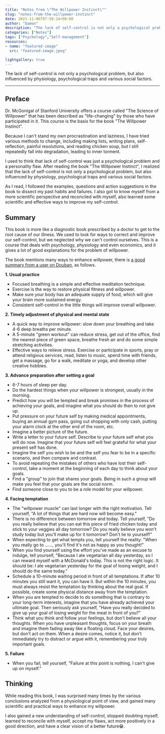 ```yaml
---
title: "Notes from \"The Willpower Instinct\""
slug: "notes-from-the-willpower-instinct"
date: 2021-11-06T07:58:24+08:00
author: "Damon"
description: "The lack of self-control is not only a psychological problem, but also influenced by physiology, psychological traps and various social factors."
categories: ["Notes"]
tags: ["Psychology","Self-management"]
resources:
- name: "featured-image"
  src: "featured-image.jpeg"

lightgallery: true
---
```


The lack of self-control is not only a psychological problem, but also influenced by physiology, psychological traps and various social factors.

<!--more-->

---

## Preface

Dr. McGonigal of Stanford University offers a course called "The Science of Willpower" that has been described as "life-changing" by those who have participated in it. This course is the basis for the book "The Willpower Instinct".

Because I can't stand my own procrastination and laziness, I have tried various methods to change, including making lists, writing plans, self-reflection, painful resolutions, and reading chicken soup, but I still repeatedly fall into degradation, leading to inner torment.

I used to think that lack of self-control was just a psychological problem and a personality flaw. After reading the book "The Willpower Instinct", I realized that the lack of self-control is not only a psychological problem, but also influenced by physiology, psychological traps and various social factors.

As I read, I followed the examples, questions and action suggestions in the book to dissect my past habits and failures. I also got to know myself from a more scientific perspective and reconciled with myself, also learned some scientific and effective ways to improve my self-control.

## Summary

This book is more like a diagnostic book prescribed by a doctor to get to the root cause of our illness. We used to look for ways to correct and improve our self-control, but we neglected why we can't control ourselves. This is a course that deals with psychology, physiology and even economics, and it gives a lot of good explanations for the problem of willpower.

The book mentions many ways to enhance willpower, there is [a good summary from a user on Douban](https://book.douban.com/review/6218565/), as follows.

**1. Usual practice**

+ Focused breathing is a simple and effective meditation technique.
+ Exercise is the way to restore physical fitness and willpower.
+ Make sure your body has an adequate supply of food, which will give your brain more sustained energy.
+ Consistent self-control in the little things will improve overall willpower.

**2. Timely adjustment of physical and mental state**

+ A quick way to improve willpower: slow down your breathing and take 4-6 deep breaths per minute.
+ A 5-minute "green workout" can reduce stress, get out of the office, find the nearest piece of green space, breathe fresh air and do some simple stretching activities.
+ Effective ways to relieve stress. Exercise or participate in sports, pray or attend religious services, read, listen to music, spend time with friends, get a massage, go for a walk, meditate or yoga, and develop other creative hobbies.

**3. Advance preparation after setting a goal**

+ 6-7 hours of sleep per day.
+ Do the hardest things when your willpower is strongest, usually in the morning.
+ Predict how you will be tempted and break promises in the process of achieving your goals, and imagine what you should do then to not give up.
+ Put pressure on your future self by making medical appointments, buying an annual gym pass, going out shopping with only cash, putting your alarm clock at the other end of the room, etc.
+ Imagine a better picture of the future.
+ Write a letter to your future self. Describe to your future self what you will do now. Imagine that your future self will feel grateful for what your present self has done.
+ Imagine the self you wish to be and the self you fear to be in a specific scenario, and then compare and contrast.
+ To avoid repeating the mistakes of others who have lost their self-control, take a moment at the beginning of each day to think about your goals.
+ Find a "group" to join that shares your goals. Being in such a group will make you feel that your goals are the social norm.
+ Find someone close to you to be a role model for your willpower.

**4. Facing temptation**

+ The "willpower muscle" can last longer with the right motivation. Tell yourself, "A lot of things that are hard now will become easy."
+ There is no difference between tomorrow and today. Tell yourself, "Do you really believe that you can eat this piece of fried chicken today and stick to your veggies all day tomorrow? Do you really believe you won't study today but you'll make up for it tomorrow? Don't lie to yourself!"
+ When expecting to get what tempts you, tell yourself the reality: "When you really go to ......, you'll find it's not as happy as you thought!"
+ When you find yourself using the effort you've made as an excuse to indulge, tell yourself, "Because I ate vegetarian all day yesterday, so I can reward myself with a McDonald's today. This is not the right logic. It should be: I ate vegetarian yesterday for the goal of losing weight, and I should do the same today."
+ Schedule a 10-minute waiting period in front of all temptations. If after 10 minutes you still want it, you can have it. But within the 10 minutes, you must always resist the temptation by thinking about the real goal. If possible, create some physical distance away from the temptation.
+ When you are tempted to decide to do something that is contrary to your long-term interests, imagine that you have already achieved your ultimate goal. Then seriously ask yourself, "Have you really decided to give up your goal of losing weight for the meat in front of you?"
+ Think what you think and follow your feelings, but don't believe all your thoughts. When you have unpleasant thoughts, focus on your breath and imagine them fading away like a floating cloud. Face your desires, but don't act on them. When a desire comes, notice it, but don't immediately try to distract or argue with it, remembering your truly important goals.

**5. Failure**

+ When you fail, tell yourself, "Failure at this point is nothing, I can't give up on myself."

## Thinking

While reading this book, I was surprised many times by the various conclusions analyzed from a physiological point of view, and gained many scientific and practical ways to enhance my willpower.

I also gained a new understanding of self-control, stopped doubting myself, learned to reconcile with myself, accept my flaws, act more positively in a good direction, and have a clear vision of a better future:grin:.
